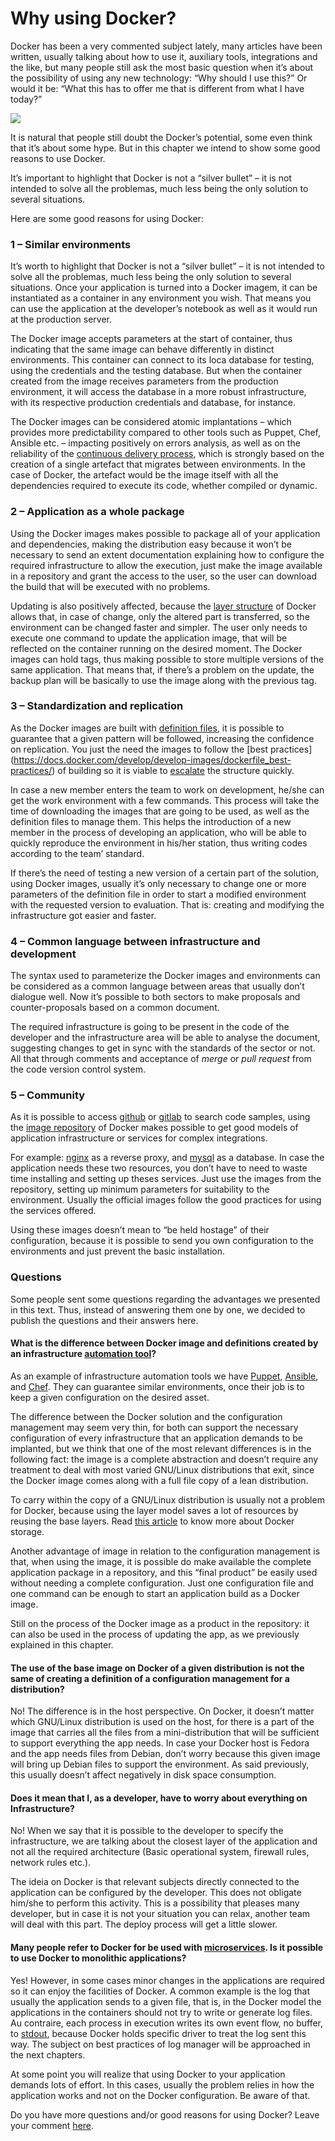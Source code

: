 # Why using Docker?

Docker has been a very commented subject lately, many articles have been written, usually talking about how to use it, auxiliary tools, integrations and the like, but many people still ask the most basic question when it’s about the possibility of using any new technology: “Why should I use this?” Or would it be: “What this has to offer me that is different from what I have today?”

![](images/docker_porque.jpg)

It is natural that people still doubt the Docker’s potential, some even think that it’s about some hype. But in this chapter we intend to show some good reasons to use Docker. 

It’s important to highlight that Docker is not a “silver bullet” – it is not intended to solve all the problemas, much less being the only solution to several situations. 

Here are some good reasons for using Docker:

### 1 – Similar environments

It’s worth to highlight that Docker is not a “silver bullet” – it is not intended to solve all the problemas, much less being the only solution to several situations. Once your application is turned into a Docker imagem, it can be instantiated as a container in any environment you wish. That means you can use the application at the developer’s notebook as well as it would run at the production server.

The Docker image accepts parameters at the start of container, thus indicating that the same image can behave differently in distinct environments. This container can connect to its loca database for testing, using the credentials and the testing database. But when the container created from the image receives parameters from the production environment, it will access the database in a more robust infrastructure, with its respective production credentials and database, for instance. 

The Docker images can be considered atomic implantations – which provides more predictability compared to other tools such as Puppet, Chef, Ansible etc. – impacting positively on errors analysis, as well as on the reliability of the [continuous delivery process](https://www.thoughtworks.com/continuous-delivery), which is strongly based on the creation of a single artefact that migrates between environments. In the case of Docker, the artefact would be the image itself with all the dependencies required to execute its code, whether compiled or dynamic. 

### 2 – Application as a whole package
 
Using the Docker images makes possible to package all of your application and dependencies, making the distribution easy because it won’t be necessary to send an extent documentation explaining how to configure the required infrastructure to allow the execution, just make the image available in a repository and grant the access to the user, so the user can download the build that will be executed with no problems.

Updating is also positively affected, because the [layer structure](https://imasters.com.br/devsecops/entendendo-o-armazenamento-de-dados-docker) of Docker allows that, in case of change, only the altered part is transferred, so the environment can be changed faster and simpler. The user only needs to execute one command to update the application image, that will be reflected on the container running on the desired moment. The Docker images can hold tags, thus making possible to store multiple versions of the same application. That means that, if there’s a problem on the update, the backup plan will be basically to use the image along with the previous tag. 

### 3 – Standardization and replication 

As the Docker images are built with [definition files](https://docs.docker.com/engine/reference/builder/), it is possible to guarantee that a given pattern will be followed, increasing the confidence on replication. You just the need the images to follow the [best practices] (https://docs.docker.com/develop/develop-images/dockerfile_best-practices/) of building so it is viable to [escalate](https://en.wikipedia.org/wiki/Scalability) the structure quickly. 

In case a new member enters the team to work on development, he/she can get the work environment with a few commands. This process will take the time of downloading the images that are going to be used, as well as the definition files to manage them. This helps the introduction of a new member in the process of developing an application, who will be able to quickly reproduce the environment in his/her station, thus writing codes according to the team’ standard. 

If there’s the need of testing a new version of a certain part of the solution, using Docker images, usually it’s only necessary to change one or more parameters of the definition file in order to start a modified environment with the requested version to evaluation. That is: creating and modifying the infrastructure got easier and faster. 

### 4 – Common language between infrastructure and development 

The syntax used to parameterize the Docker images and environments can be considered as a common language between areas that usually don’t dialogue well. Now it’s possible to both sectors to make proposals and counter-proposals based on a common document. 

The required infrastructure is going to be present in the code of the developer and the infrastructure area will be able to analyse the document, suggesting changes to get in sync with the standards of the sector or not. All that through comments and acceptance of *merge* or *pull request* from the code version control system. 

### 5 – Community 

As it is possible to access [github](https://github.com/) or [gitlab](https://about.gitlab.com/) to search code samples, using the [image repository](http://hub.docker.com/) of Docker makes possible to get good models of application infrastructure or services for complex integrations. 

For example: [nginx](https://hub.docker.com/_/nginx/) as a reverse proxy, and [mysql](https://hub.docker.com/_/mysql/) as a database. In case the application needs these two resources, you don’t have to need to waste time installing and setting up theses services. Just use the images from the repository, setting up minimum parameters for suitability to the environment. Usually the official images follow the good practices for using the services offered. 

Using these images doesn’t mean to “be held hostage” of their configuration, because it is possible to send you own configuration to the environments and just prevent the basic installation. 

### Questions

Some people sent some questions regarding the advantages we presented in this text. Thus, instead of answering them one by one, we decided to publish the questions and their answers here. 

#### What is the difference between Docker image and definitions created by an infrastructure [automation tool](https://www.ibm.com/developerworks/br/library/a-devops2/)?

As an example of infrastructure automation tools we have [Puppet](https://puppetlabs.com/), [Ansible](https://www.ansible.com/), and [Chef](https://www.chef.io/chef/). They can guarantee similar environments, once their job is to keep a given configuration on the desired asset. 

The difference between the Docker solution and the configuration management may seem very thin, for both can support the necessary configuration of every infrastructure that an application demands to be implanted, but we think that one of the most relevant differences is in the following fact: the image is a complete abstraction and doesn’t require any treatment to deal with most varied GNU/Linux distributions that exit, since the Docker image comes along with a full file copy of a lean distribution.

To carry within the copy of a GNU/Linux distribution is usually not a problem for Docker, because using the layer model saves a lot of resources by reusing the base layers. Read [this article](https://imasters.com.br/devsecops/entendendo-o-armazenamento-de-dados-docker) to know more about Docker storage.

Another advantage of image in relation to the configuration management is that, when using the image, it is possible do make available the complete application package in a repository, and this “final product” be easily used without needing a complete configuration. Just one configuration file and one command can be enough to start an application build as a Docker image. 

Still on the process of the Docker image as a product in the repository: it can also be used in the process of updating the app, as we previously explained in this chapter.

#### The use of the base image on Docker of a given distribution is not the same of creating a definition of a configuration management for a distribution?

No! The difference is in the host perspective. On Docker, it doesn’t matter which GNU/Linux distribution is used on the host, for there is a part of the image that carries all the files from a mini-distribution that will be sufficient to support everything the app needs. In case your Docker host is Fedora and the app needs files from Debian, don’t worry because this given image will bring up Debian files to support the environment. As said previously, this usually doesn’t affect negatively in disk space consumption.

#### Does it mean that I, as a developer, have to worry about everything on Infrastructure?

No! When we say that it is possible to the developer to specify the infrastructure, we are talking about the closest layer of the application and not all the required architecture (Basic operational system, firewall rules, network rules etc.).

The ideia on Docker is that relevant subjects directly connected to the application can be configured by the developer. This does not obligate him/she to perform this activity. This is a possibility that pleases many developer, but in case it is not your situation you can relax, another team will deal with this part. The deploy process will get a little slower. 
 
#### Many people refer to Docker for be used with [microservices](https://www.thoughtworks.com/pt/insights/blog/microservices-nutshell). Is it possible to use Docker to monolithic applications?

Yes! However, in some cases minor changes in the applications are required so it can enjoy the facilities of Docker. A common example is the log that usually the application sends to a given file, that is, in the Docker model the applications in the containers should not try to write or generate log files. Au contraire, each process in execution writes its own event flow, no buffer, to [stdout](https://en.wikipedia.org/wiki/Standard_streams), because Docker holds specific driver to treat the log sent this way. The subject on best practices of log manager will be approached in the next chapters.  

At some point you will realize that using Docker to your application demands lots of effort. In this cases, usually the problem relies in how the application works and not on the Docker configuration. Be aware of that. 

Do you have more questions and/or good reasons for using Docker? Leave your comment [here](https://github.com/gomex/docker-for-developers/issues).
